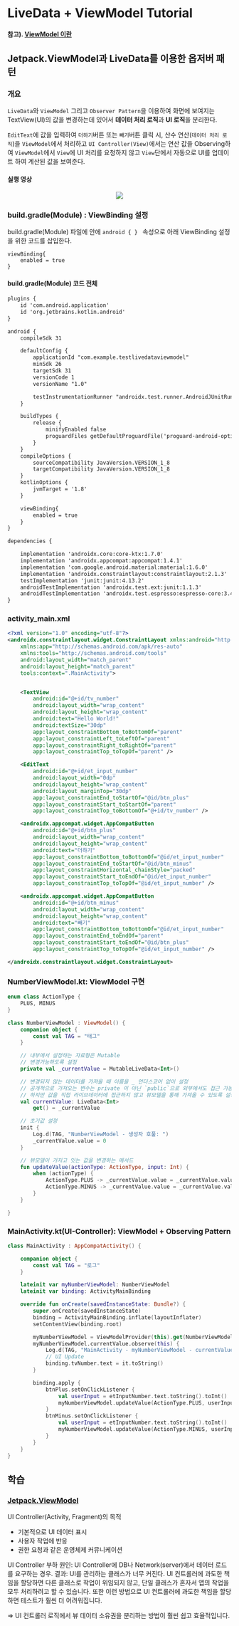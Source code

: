 # LiveData + ViewModel Tutorial
#### 참고). [ViewModel 이란](https://github.com/JuhyeokLee97/Android-Study-By-Kotlin/blob/main/study/LiveData%20+%20ViewModel/ViewModel.md)
## Jetpack.ViewModel과 LiveData를 이용한 옵저버 패턴 
### 개요
<P>

``LiveData``와 ``ViewModel`` 그리고 ``Observer Pattern``을 이용하여 화면에 보여지는 TextView(UI)의 값을 변경하는데 있어서  <strong>데이터 처리 로직</strong>과 <strong>UI 로직</strong>을 분리한다.

``EditText``에 값을 입력하여 ``더하기``버튼 또는 ``빼기``버튼 클릭 시, 산수 연산(``데이터 처리 로직``)을 ``ViewModel``에서 처리하고 ``UI Controller(View)``에서는 연산 값을 Observing하여 ``ViewModel``에서 ``View``에 UI 처리를 요청하지 않고 ``View``단에서 자동으로 UI를 업데이트 하여 계산된 값을 보여준다.
</P>

#### 실행 영상
<p align="center">
<img src="https://user-images.githubusercontent.com/89065117/169432527-b58b532c-f01d-48bc-95fe-9e5cbaed38a4.gif"/>
</p>

### build.gradle(Module) : ViewBinding 설정
build.gradle(Module) 파일에 안에 ``android { } `` 속성으로 아래 ViewBinding 설정을 위한 코드를 삽입한다.
```
viewBinding{
    enabled = true
}
```
#### build.gradle(Module) 코드 전체
``` xml
plugins {
    id 'com.android.application'
    id 'org.jetbrains.kotlin.android'
}

android {
    compileSdk 31

    defaultConfig {
        applicationId "com.example.testlivedataviewmodel"
        minSdk 26
        targetSdk 31
        versionCode 1
        versionName "1.0"

        testInstrumentationRunner "androidx.test.runner.AndroidJUnitRunner"
    }

    buildTypes {
        release {
            minifyEnabled false
            proguardFiles getDefaultProguardFile('proguard-android-optimize.txt'), 'proguard-rules.pro'
        }
    }
    compileOptions {
        sourceCompatibility JavaVersion.VERSION_1_8
        targetCompatibility JavaVersion.VERSION_1_8
    }
    kotlinOptions {
        jvmTarget = '1.8'
    }

    viewBinding{
        enabled = true
    }
}

dependencies {

    implementation 'androidx.core:core-ktx:1.7.0'
    implementation 'androidx.appcompat:appcompat:1.4.1'
    implementation 'com.google.android.material:material:1.6.0'
    implementation 'androidx.constraintlayout:constraintlayout:2.1.3'
    testImplementation 'junit:junit:4.13.2'
    androidTestImplementation 'androidx.test.ext:junit:1.1.3'
    androidTestImplementation 'androidx.test.espresso:espresso-core:3.4.0'
}
```

### activity_main.xml
``` xml
<?xml version="1.0" encoding="utf-8"?>
<androidx.constraintlayout.widget.ConstraintLayout xmlns:android="http://schemas.android.com/apk/res/android"
    xmlns:app="http://schemas.android.com/apk/res-auto"
    xmlns:tools="http://schemas.android.com/tools"
    android:layout_width="match_parent"
    android:layout_height="match_parent"
    tools:context=".MainActivity">


    <TextView
        android:id="@+id/tv_number"
        android:layout_width="wrap_content"
        android:layout_height="wrap_content"
        android:text="Hello World!"
        android:textSize="30dp"
        app:layout_constraintBottom_toBottomOf="parent"
        app:layout_constraintLeft_toLeftOf="parent"
        app:layout_constraintRight_toRightOf="parent"
        app:layout_constraintTop_toTopOf="parent" />

    <EditText
        android:id="@+id/et_input_number"
        android:layout_width="0dp"
        android:layout_height="wrap_content"
        android:layout_marginTop="30dp"
        app:layout_constraintEnd_toStartOf="@id/btn_plus"
        app:layout_constraintStart_toStartOf="parent"
        app:layout_constraintTop_toBottomOf="@+id/tv_number" />

    <androidx.appcompat.widget.AppCompatButton
        android:id="@+id/btn_plus"
        android:layout_width="wrap_content"
        android:layout_height="wrap_content"
        android:text="더하기"
        app:layout_constraintBottom_toBottomOf="@id/et_input_number"
        app:layout_constraintEnd_toStartOf="@id/btn_minus"
        app:layout_constraintHorizontal_chainStyle="packed"
        app:layout_constraintStart_toEndOf="@id/et_input_number"
        app:layout_constraintTop_toTopOf="@id/et_input_number" />

    <androidx.appcompat.widget.AppCompatButton
        android:id="@+id/btn_minus"
        android:layout_width="wrap_content"
        android:layout_height="wrap_content"
        android:text="빼기"
        app:layout_constraintBottom_toBottomOf="@id/et_input_number"
        app:layout_constraintEnd_toEndOf="parent"
        app:layout_constraintStart_toEndOf="@id/btn_plus"
        app:layout_constraintTop_toTopOf="@id/et_input_number" />

</androidx.constraintlayout.widget.ConstraintLayout>
```

### NumberViewModel.kt: ViewModel 구현
``` kotlin
enum class ActionType {
    PLUS, MINUS
}

class NumberViewModel : ViewModel() {
    companion object {
        const val TAG = "태그"
    }

    // 내부에서 설정하는 자료형은 Mutable
    // 변경가능하도록 설정
    private val _currentValue = MutableLiveData<Int>()

    // 변경되지 않는 데이터를 가져올 때 이름을 _ 언더스코어 없이 설정
    // 공개적으로 가져오는 변수는 private 이 아닌 `public`으로 외부에서도 접근 가능하도록 설정
    // 하지만 값을 직접 라이브데이터에 접근하지 않고 뷰모델을 통해 가져올 수 있도록 설정
    val currentValue: LiveData<Int>
        get() = _currentValue

    // 초기값 설정
    init {
        Log.d(TAG, "NumberViewModel - 생성자 호풀: ")
        _currentValue.value = 0
    }

    // 뷰모델이 가지고 잇는 값을 변경하는 메서드
    fun updateValue(actionType: ActionType, input: Int) {
        when (actionType) {
            ActionType.PLUS -> _currentValue.value = _currentValue.value?.plus(input)
            ActionType.MINUS -> _currentValue.value = _currentValue.value?.minus(input)
        }
    }

}
```
### MainActivity.kt(UI-Controller): ViewModel + Observing Pattern 
```kotlin
class MainActivity : AppCompatActivity() {

    companion object {
        const val TAG = "로그"
    }

    lateinit var myNumberViewModel: NumberViewModel
    lateinit var binding: ActivityMainBinding

    override fun onCreate(savedInstanceState: Bundle?) {
        super.onCreate(savedInstanceState)
        binding = ActivityMainBinding.inflate(layoutInflater)
        setContentView(binding.root)

        myNumberViewModel = ViewModelProvider(this).get(NumberViewModel::class.java)
        myNumberViewModel.currentValue.observe(this) {
            Log.d(TAG, "MainActivity - myNumberViewModel - currentValue 라이브 데이터 값 변경:  $it")
            // UI Update
            binding.tvNumber.text = it.toString()
        }

        binding.apply {
            btnPlus.setOnClickListener {
                val userInput = etInputNumber.text.toString().toInt()
                myNumberViewModel.updateValue(ActionType.PLUS, userInput)
            }
            btnMinus.setOnClickListener {
                val userInput = etInputNumber.text.toString().toInt()
                myNumberViewModel.updateValue(ActionType.MINUS, userInput)
            }
        }
    }
}
```

## 학습
### [Jetpack.ViewModel](https://developer.android.com/topic/libraries/architecture/viewmodel?hl=ko)
UI Controller(Activity, Fragment)의 목적
 - 기본적으로 UI 데이터 표시
 - 사용자 작업에 반응
 - 권한 요청과 같은 운영체제 커뮤니케이션

UI Controller 부하
원인: UI Controller에 DB나 Network(server)에서 데이터 로드를 요구하는 경우.
결과: UI를 관리하는 클래스가 너무 커진다. UI 컨트롤러에 과도한 책임을 할당하면 다른 클래스로 작업이 위임되지 않고, 단일 클래스가 혼자서 앱의 작업을 모두 처리하려고 할 수 있습니다. 또한 이런 방법으로 UI 컨트롤러에 과도한 책임을 할당하면 테스트가 훨씬 더 어려워집니다.

=> UI 컨트롤러 로직에서 뷰 데이터 소유권을 분리하는 방법이 훨씬 쉽고 효율적입니다.
